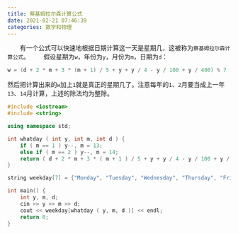 ```yaml
---
title: 蔡基姆拉尔森计算公式
date: 2021-02-21 07:46:39
categories: 数学和物理
---
```

&emsp;&emsp;有一个公式可以快速地根据日期计算这一天是星期几，这被称为`蔡基姆拉尔森计算公式`。<!--more-->
&emsp;&emsp;假设星期为`w`，年份为`y`，月份为`m`，日期为`d`：

``` cpp
w = (d + 2 * m + 3 * (m + 1) / 5 + y + y / 4 - y / 100 + y / 400) % 7
```

然后把计算出来的`w`加上`1`就是真正的星期几了。注意每年的`1`、`2`月要当成上一年`13`、`14`月计算，上述的除法均为整除。

``` cpp
#include <iostream>
#include <string>

using namespace std;

int whatday ( int y, int m, int d ) {
    if ( m == 1 ) y--, m = 13;
    else if ( m == 2 ) y--, m = 14;
    return ( d + 2 * m + 3 * ( m + 1 ) / 5 + y + y / 4 - y / 100 + y / 400 ) % 7;
}

string weekday[7] = {"Monday", "Tuesday", "Wednesday", "Thursday", "Friday", "Saturday", "Sunday"};

int main() {
    int y, m, d;
    cin >> y >> m >> d;
    cout << weekday[whatday ( y, m, d )] << endl;
    return 0;
}
```